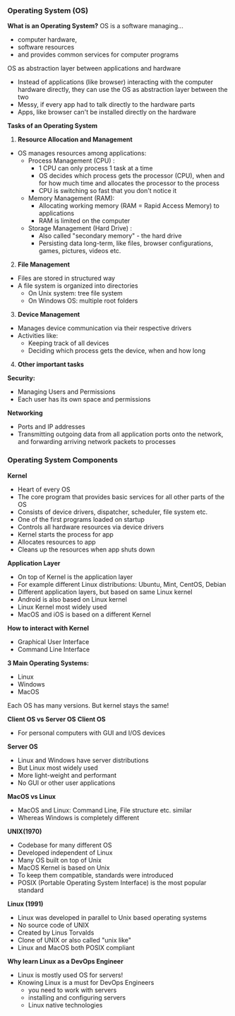 ### Operating System (OS)

**What is an Operating System?**
OS is a software managing...
* computer hardware,
* software resources
* and provides common services for computer programs

OS as abstraction layer between applications and hardware
* Instead of applications (like browser) interacting with the computer hardware directly, they can use the OS as abstraction layer between the two
* Messy, if every app had to talk directly to the hardware parts
* Apps, like browser can't be installed directly on the hardware

**Tasks of an Operating System**
1. **Resource Allocation and Management** 
* OS manages resources among applications:
  * Process Management (CPU) :
      * 1 CPU can only process 1 task at a time
      * OS decides which process gets the processor (CPU), when and for how much time and allocates the processor to the process
      * CPU is switching so fast that you don't notice it
  * Memory Management (RAM):
      * Allocating working memory (RAM = Rapid Access Memory) to applications
      * RAM is limited on the computer
  * Storage Management (Hard Drive) :
      * Also called "secondary memory" - the hard drive
      * Persisting data long-term, like files, browser configurations, games, pictures, videos etc.
2. **File Management**
  * Files are stored in structured way
  * A file system is organized into directories
     * On Unix system: tree file system
     * On Windows OS: multiple root folders
3. **Device Management**
  * Manages device communication via their respective drivers
  * Activities like:
      * Keeping track of all devices
      * Deciding which process gets the device, when and how long
4. **Other important tasks**

**Security:**
  * Managing Users and Permissions
  * Each user has its own space and permissions
  
**Networking**
  * Ports and IP addresses
  * Transmitting outgoing data from all application ports onto the network, and forwarding arriving network packets to processes 

### Operating System Components

**Kernel**
  * Heart of every OS
  * The core program that provides basic services for all other parts of the OS
  * Consists of device drivers, dispatcher, scheduler, file system etc.
  * One of the first programs loaded on startup
  * Controls all hardware resources via device drivers
  * Kernel starts the process for app
  * Allocates resources to app
  * Cleans up the resources when app shuts down

**Application Layer**
  * On top of Kernel is the application layer
  * For example different Linux distributions: Ubuntu, Mint, CentOS, Debian
  * Different application layers, but based on same Linux kernel
  * Android is also based on Linux kernel
  * Linux Kernel most widely used
  * MacOS and iOS is based on a different Kernel

**How to interact with Kernel**
* Graphical User Interface
* Command Line Interface

**3 Main Operating Systems:**
* Linux
* Windows
* MacOS

Each OS has many versions. But kernel stays the same!

**Client OS vs Server OS**
**Client OS**
  * For personal computers with GUI and I/OS devices

**Server OS**
  * Linux and Windows have server distributions
  * But Linux most widely used
  * More light-weight and performant
  * No GUI or other user applications

**MacOS vs Linux**
  * MacOS and Linux: Command Line, File structure etc. similar
  * Whereas Windows is completely different

**UNIX(1970)**
  * Codebase for many different OS
  * Developed independent of Linux
  * Many OS built on top of Unix
  * MacOS Kernel is based on Unix
  * To keep them compatible, standards were introduced
  * POSIX (Portable Operating System Interface) is the most popular standard

**Linux (1991)**
  * Linux was developed in parallel to Unix based operating systems
  * No source code of UNIX
  * Created by Linus Torvalds
  * Clone of UNIX or also called "unix like"
  * Linux and MacOS both POSIX compliant
  
**Why learn Linux as a DevOps Engineer**
  * Linux is mostly used OS for servers!
  * Knowing Linux is a must for DevOps Engineers
      * you need to work with servers
      * installing and configuring servers
      * Linux native technologies





